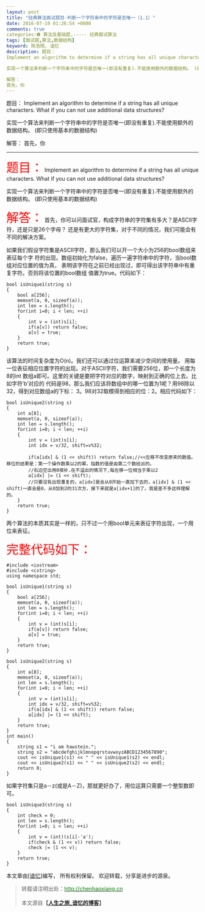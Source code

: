 ```yaml
---
layout: post
title: "经典算法面试题目-判断一个字符串中的字符是否唯一（1.1）"
date: 2016-07-19 01:26:54 +0800
comments: true
categories:❺ 算法及基础题,----- 经典面试算法
tags: [面试题,算法,数据结构]
keyword: 陈浩翔, 谙忆
description: 题目： 
Implement an algorithm to determine if a string has all unique characters. What if you can not use additional data structures?

实现一个算法来判断一个字符串中的字符是否唯一(即没有重复).不能使用额外的数据结构。 (即只使用基本的数据结构)

解答： 
首先，你 
---
```



题目： 
Implement an algorithm to determine if a string has all unique characters. What if you can not use additional data structures?

实现一个算法来判断一个字符串中的字符是否唯一(即没有重复).不能使用额外的数据结构。 (即只使用基本的数据结构)

解答： 
首先，你
<!-- more -->
----------

<font color="red" size="6">题目：</font>
Implement an algorithm to determine if a string has all unique characters. What if you can not use additional data structures?

实现一个算法来判断一个字符串中的字符是否唯一(即没有重复).不能使用额外的数据结构。 (即只使用基本的数据结构)




<font color="red" size="6">解答：</font>
首先，你可以问面试官，构成字符串的字符集有多大？是ASCII字符，还是只是26个字母？ 还是有更大的字符集，对于不同的情况，我们可能会有不同的解决方案。

如果我们假设字符集是ASCII字符，那么我们可以开一个大小为256的bool数组来表征每个字 符的出现。数组初始化为false，遍历一遍字符串中的字符，当bool数组对应位置的值为真， 表明该字符在之前已经出现过，即可得出该字符串中有重复字符。否则将该位置的bool数组 值置为true。代码如下：

```
bool isUnique1(string s)
{
    bool a[256];
    memset(a, 0, sizeof(a));
    int len = s.length();
    for(int i=0; i < len; ++i)
    {
        int v = (int)s[i];
        if(a[v]) return false;
        a[v] = true;
    }
    return true;
}
```
该算法的时间复杂度为O(n)。我们还可以通过位运算来减少空间的使用量。 用每一位表征相应位置字符的出现。对于ASCII字符，我们需要256位，即一个长度为8的int 数组a即可。这里的关键是要把字符对应的数字，映射到正确的位上去。比如字符’b’对应的 代码是98，那么我们应该将数组中的哪一位置为1呢？用98除以32，得到对应数组a的下标： 3。98对32取模得到相应的位：2。相应代码如下：

```
bool isUnique2(string s)
{
    int a[8];
    memset(a, 0, sizeof(a));
    int len = s.length();
    for(int i=0; i < len; ++i)
    {
        int v = (int)s[i];
        int idx = v/32, shift=v%32;

        if(a[idx] & (1 << shift)) return false;//<<左移不改变原来的数值。移位的结果是：第一个操作数乘以2的幂，指数的值是由第二个数给出的。
        //右边空出用0填补.在不溢出的情况下,每左移一位相当于乘以2
        a[idx] |= (1 << shift);
		//只要没有出现重复的，a[idx]是会从0开始一直加下去的，a[idx] & (1 << shift)一直会是0，从0加到2的31次方，接下来就是a[idx+1]的了。我是差不多这样理解的。
    }
    return true;
}
```

两个算法的本质其实是一样的，只不过一个用bool单元来表征字符出现，一个用位来表征。

<font color="red" size="6">完整代码如下：</font>

```
#include <iostream>
#include <cstring>
using namespace std;

bool isUnique1(string s)
{
    bool a[256];
    memset(a, 0, sizeof(a));
    int len = s.length();
    for(int i=0; i < len; ++i)
    {
        int v = (int)s[i];
        if(a[v]) return false;
        a[v] = true;
    }
    return true;
}

bool isUnique2(string s)
{
    int a[8];
    memset(a, 0, sizeof(a));
    int len = s.length();
    for(int i=0; i < len; ++i)
    {
        int v = (int)s[i];
        int idx = v/32, shift=v%32;
        if(a[idx] & (1 << shift)) return false;
        a[idx] |= (1 << shift);
    }
    return true;
}
int main()
{
    string s1 = "i am hawstein.";
    string s2 = "abcdefghijklmnopqrstuvwxyzABCD1234567890";
    cout << isUnique1(s1) << " " << isUnique1(s2) << endl;
    cout << isUnique2(s1) << " " << isUnique2(s2) << endl;
    return 0;
}
```

如果字符集只是a－z(或是A－Z)，那就更好办了，用位运算只需要一个整型数即可。

```
bool isUnique3(string s)
{
    int check = 0;
    int len = s.length();
    for(int i=0; i < len; ++i)
    {
        int v = (int)(s[i]-'a');
        if(check & (1 << v)) return false;
        check |= (1 << v);
    }
    return true;
}
```

本文章由<a href="http://chenhaoxiang.cn/">[谙忆]</a>编写， 所有权利保留。 
欢迎转载，分享是进步的源泉。
<blockquote cite='陈浩翔'>
<p background-color='#D3D3D3'>转载请注明出处：<a href='http://chenhaoxiang.cn'><font color="green">http://chenhaoxiang.cn</font></a><br><br>
本文源自<strong>【<a href='http://chenhaoxiang.cn' target='_blank'>人生之旅_谙忆的博客</a>】</strong></p>
</blockquote>
